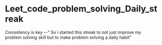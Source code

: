# Leet_code_problem_solving_Daily_streak
Consistency is key --" So i started this streak to not just improve my problem solving skill but to make problem solving a daily habit"
